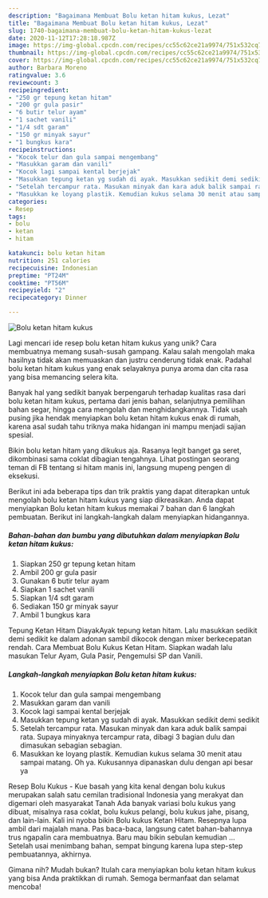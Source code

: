 ```yaml
---
description: "Bagaimana Membuat Bolu ketan hitam kukus, Lezat"
title: "Bagaimana Membuat Bolu ketan hitam kukus, Lezat"
slug: 1740-bagaimana-membuat-bolu-ketan-hitam-kukus-lezat
date: 2020-11-12T17:28:18.987Z
image: https://img-global.cpcdn.com/recipes/cc55c62ce21a9974/751x532cq70/bolu-ketan-hitam-kukus-foto-resep-utama.jpg
thumbnail: https://img-global.cpcdn.com/recipes/cc55c62ce21a9974/751x532cq70/bolu-ketan-hitam-kukus-foto-resep-utama.jpg
cover: https://img-global.cpcdn.com/recipes/cc55c62ce21a9974/751x532cq70/bolu-ketan-hitam-kukus-foto-resep-utama.jpg
author: Barbara Moreno
ratingvalue: 3.6
reviewcount: 3
recipeingredient:
- "250 gr tepung ketan hitam"
- "200 gr gula pasir"
- "6 butir telur ayam"
- "1 sachet vanili"
- "1/4 sdt garam"
- "150 gr minyak sayur"
- "1 bungkus kara"
recipeinstructions:
- "Kocok telur dan gula sampai mengembang"
- "Masukkan garam dan vanili"
- "Kocok lagi sampai kental berjejak"
- "Masukkan tepung ketan yg sudah di ayak. Masukkan sedikit demi sedikit"
- "Setelah tercampur rata. Masukan minyak dan kara aduk balik sampai rata. Supaya minyaknya tercampur rata, dibagi 3 bagian dulu dan dimasukan sebagian sebagian."
- "Masukkan ke loyang plastik. Kemudian kukus selama 30 menit atau sampai matang. Oh ya. Kukusannya dipanaskan dulu dengan api besar ya"
categories:
- Resep
tags:
- bolu
- ketan
- hitam

katakunci: bolu ketan hitam 
nutrition: 251 calories
recipecuisine: Indonesian
preptime: "PT24M"
cooktime: "PT56M"
recipeyield: "2"
recipecategory: Dinner

---
```



![Bolu ketan hitam kukus](https://img-global.cpcdn.com/recipes/cc55c62ce21a9974/751x532cq70/bolu-ketan-hitam-kukus-foto-resep-utama.jpg)

Lagi mencari ide resep bolu ketan hitam kukus yang unik? Cara membuatnya memang susah-susah gampang. Kalau salah mengolah maka hasilnya tidak akan memuaskan dan justru cenderung tidak enak. Padahal bolu ketan hitam kukus yang enak selayaknya punya aroma dan cita rasa yang bisa memancing selera kita.

Banyak hal yang sedikit banyak berpengaruh terhadap kualitas rasa dari bolu ketan hitam kukus, pertama dari jenis bahan, selanjutnya pemilihan bahan segar, hingga cara mengolah dan menghidangkannya. Tidak usah pusing jika hendak menyiapkan bolu ketan hitam kukus enak di rumah, karena asal sudah tahu triknya maka hidangan ini mampu menjadi sajian spesial.

Bikin bolu ketan hitam yang dikukus aja. Rasanya legit banget ga seret, dikombinasi sama coklat dibagian tengahnya. Lihat postingan seorang teman di FB tentang si hitam manis ini, langsung mupeng pengen di eksekusi.


Berikut ini ada beberapa tips dan trik praktis yang dapat diterapkan untuk mengolah bolu ketan hitam kukus yang siap dikreasikan. Anda dapat menyiapkan Bolu ketan hitam kukus memakai 7 bahan dan 6 langkah pembuatan. Berikut ini langkah-langkah dalam menyiapkan hidangannya.

<!--inarticleads1-->

##### Bahan-bahan dan bumbu yang dibutuhkan dalam menyiapkan Bolu ketan hitam kukus:

1. Siapkan 250 gr tepung ketan hitam
1. Ambil 200 gr gula pasir
1. Gunakan 6 butir telur ayam
1. Siapkan 1 sachet vanili
1. Siapkan 1/4 sdt garam
1. Sediakan 150 gr minyak sayur
1. Ambil 1 bungkus kara


Tepung Ketan Hitam DiayakAyak tepung ketan hitam. Lalu masukkan sedikit demi sedikit ke dalam adonan sambil dikocok dengan mixer berkecepatan rendah. Cara Membuat Bolu Kukus Ketan Hitam. Siapkan wadah lalu masukan Telur Ayam, Gula Pasir, Pengemulsi SP dan Vanili. 

<!--inarticleads2-->

##### Langkah-langkah menyiapkan Bolu ketan hitam kukus:

1. Kocok telur dan gula sampai mengembang
1. Masukkan garam dan vanili
1. Kocok lagi sampai kental berjejak
1. Masukkan tepung ketan yg sudah di ayak. Masukkan sedikit demi sedikit
1. Setelah tercampur rata. Masukan minyak dan kara aduk balik sampai rata. Supaya minyaknya tercampur rata, dibagi 3 bagian dulu dan dimasukan sebagian sebagian.
1. Masukkan ke loyang plastik. Kemudian kukus selama 30 menit atau sampai matang. Oh ya. Kukusannya dipanaskan dulu dengan api besar ya


Resep Bolu Kukus - Kue basah yang kita kenal dengan bolu kukus merupakan salah satu cemilan tradisional Indonesia yang merakyat dan digemari oleh masyarakat Tanah Ada banyak variasi bolu kukus yang dibuat, misalnya rasa coklat, bolu kukus pelangi, bolu kukus jahe, pisang, dan lain-lain. Kali ini nyoba bikin Bolu kukus Ketan Hitam. Resepnya lupa ambil dari majalah mana. Pas baca-baca, langsung catet bahan-bahannya trus ngapalin cara membuatnya. Baru mau bikin sebulan kemudian … Setelah usai menimbang bahan, sempat bingung karena lupa step-step pembuatannya, akhirnya. 

Gimana nih? Mudah bukan? Itulah cara menyiapkan bolu ketan hitam kukus yang bisa Anda praktikkan di rumah. Semoga bermanfaat dan selamat mencoba!
